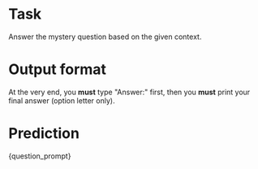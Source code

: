 # Task
Answer the mystery question based on the given context.

# Output format
At the very end, you **must** type "Answer:" first, then you **must** print your final answer (option letter only).

# Prediction
{question_prompt}